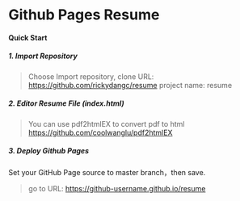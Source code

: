 # Github Pages Resume

#### Quick Start

##### 1. Import Repository

> Choose Import repository, clone URL: https://github.com/rickydangc/resume project name: resume


##### 2. Editor Resume File (index.html)

> You can use pdf2htmlEX to convert pdf to html
https://github.com/coolwanglu/pdf2htmlEX

##### 3. Deploy Github Pages

Set your GitHub Page source to master branch，then save.

> go to URL: https://github-username.github.io/resume